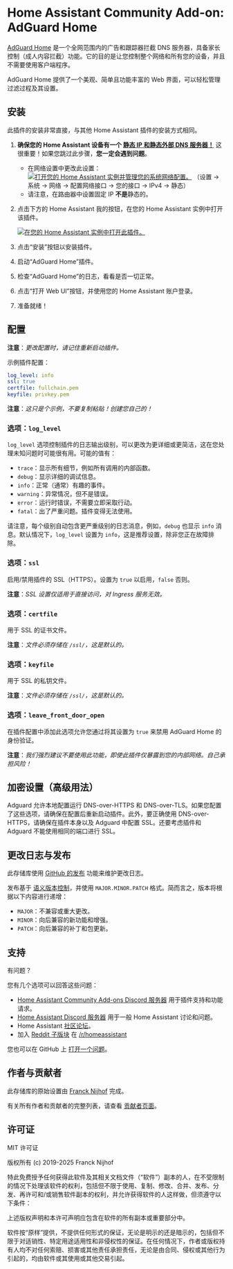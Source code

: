 # Home Assistant Community Add-on: AdGuard Home

[AdGuard Home][adguard] 是一个全网范围内的广告和跟踪器拦截 DNS 服务器，具备家长控制（成人内容拦截）功能。它的目的是让您控制整个网络和所有您的设备，并且不需要使用客户端程序。

AdGuard Home 提供了一个美观、简单且功能丰富的 Web 界面，可以轻松管理过滤过程及其设置。

## 安装

此插件的安装非常直接，与其他 Home Assistant 插件的安装方式相同。

1. **确保您的 Home Assistant 设备有一个
   [静态 IP 和静态外部 DNS 服务器！](https://developers.home-assistant.io/docs/operating-system/network)**
   这很重要！如果您跳过此步骤，**您一定会遇到问题**。
   - 在网络设置中更改此设置：
     [![打开您的 Home Assistant 实例并管理您的系统网络配置。](https://my.home-assistant.io/badges/network.svg)](https://my.home-assistant.io/redirect/network/)
     （设置 → 系统 → 网络
     → 配置网络接口 → 您的接口 → IPv4 → 静态）
   - 请注意，在路由器中设置固定 IP **不是**静态的。
1. 点击下方的 Home Assistant 我的按钮，在您的 Home Assistant 实例中打开该插件。

   [![在您的 Home Assistant 实例中打开此插件。][addon-badge]][addon]
1. 点击“安装”按钮以安装插件。
1. 启动“AdGuard Home”插件。
1. 检查“AdGuard Home”的日志，看看是否一切正常。
1. 点击“打开 Web UI”按钮，并使用您的 Home Assistant 账户登录。
1. 准备就绪！

## 配置

**注意**：_更改配置时，请记住重新启动插件。_

示例插件配置：

```yaml
log_level: info
ssl: true
certfile: fullchain.pem
keyfile: privkey.pem
```

**注意**：_这只是个示例，不要复制粘贴！创建您自己的！_

### 选项：`log_level`

`log_level` 选项控制插件的日志输出级别，可以更改为更详细或更简洁，这在您处理未知问题时可能很有用。可能的值有：

- `trace`：显示所有细节，例如所有调用的内部函数。
- `debug`：显示详细的调试信息。
- `info`：正常（通常）有趣的事件。
- `warning`：异常情况，但不是错误。
- `error`：运行时错误，不需要立即采取行动。
- `fatal`：出了严重问题。插件变得无法使用。

请注意，每个级别自动包含更严重级别的日志消息，例如，`debug` 也显示 `info` 消息。默认情况下，`log_level` 设置为 `info`，这是推荐设置，除非您正在故障排除。

### 选项：`ssl`

启用/禁用插件的 SSL（HTTPS）。设置为 `true` 以启用，`false` 否则。

**注意**：_SSL 设置仅适用于直接访问，对 Ingress 服务无效。_

### 选项：`certfile`

用于 SSL 的证书文件。

**注意**：_文件必须存储在 `/ssl/`，这是默认的。_

### 选项：`keyfile`

用于 SSL 的私钥文件。

**注意**：_文件必须存储在 `/ssl/`，这是默认的。_

### 选项：`leave_front_door_open`

在插件配置中添加此选项允许您通过将其设置为 `true` 来禁用 AdGuard Home 的身份验证。

**注意**：_我们强烈建议不要使用此功能，即使此插件仅暴露到您的内部网络。自己承担风险！_

## 加密设置（高级用法）

Adguard 允许本地配置运行 DNS-over-HTTPS 和 DNS-over-TLS。如果您配置了这些选项，请确保在配置后重新启动插件。此外，要正确使用 DNS-over-HTTPS，请确保在插件本身以及 Adguard 中配置 SSL。还要考虑插件和 Adguard 不能使用相同的端口进行 SSL。

## 更改日志与发布

此存储库使用 [GitHub 的发布][releases] 功能来维护更改日志。

发布基于 [语义版本控制][semver]，并使用 `MAJOR.MINOR.PATCH` 格式。简而言之，版本将根据以下内容进行递增：

- `MAJOR`：不兼容或重大更改。
- `MINOR`：向后兼容的新功能和增强。
- `PATCH`：向后兼容的补丁和包更新。

## 支持

有问题？

您有几个选项可以回答这些问题：

- [Home Assistant Community Add-ons Discord 服务器][discord] 用于插件支持和功能请求。
- [Home Assistant Discord 服务器][discord-ha] 用于一般 Home Assistant 讨论和问题。
- Home Assistant [社区论坛][forum]。
- 加入 [Reddit 子版块][reddit] 在 [/r/homeassistant][reddit]

您也可以在 GitHub 上 [打开一个问题][issue]。

## 作者与贡献者

此存储库的原始设置由 [Franck Nijhof][frenck] 完成。

有关所有作者和贡献者的完整列表，请查看 [贡献者页面][contributors]。

## 许可证

MIT 许可证

版权所有 (c) 2019-2025 Franck Nijhof

特此免费授予任何获得此软件及其相关文档文件（“软件”）副本的人，在不受限制的情况下处理该软件的权利，包括但不限于使用、复制、修改、合并、发布、分发、再许可和/或销售软件副本的权利，并允许获得软件的人这样做，但须遵守以下条件：

上述版权声明和本许可声明应包含在软件的所有副本或重要部分中。

软件按“原样”提供，不提供任何形式的保证，无论是明示的还是暗示的，包括但不限于对适销性、特定用途适用性和非侵权性的保证。在任何情况下，作者或版权持有人均不对任何索赔、损害或其他责任承担责任，无论是由合同、侵权或其他行为引起的，均由软件或其使用或其他交易引起。

[addon-badge]: https://my.home-assistant.io/badges/supervisor_addon.svg
[addon]: https://my.home-assistant.io/redirect/supervisor_addon/?addon=a0d7b954_adguard&repository_url=https%3A%2F%2Fgithub.com%2Fhassio-addons%2Frepository
[adguard]: https://adguard.com/adguard-home/overview.html
[contributors]: https://github.com/hassio-addons/addon-adguard-home/graphs/contributors
[discord-ha]: https://discord.gg/c5DvZ4e
[discord]: https://discord.me/hassioaddons
[forum]: https://community.home-assistant.io/t/home-assistant-community-add-on-adguard-home/90684?u=frenck
[frenck]: https://github.com/frenck
[issue]: https://github.com/hassio-addons/addon-adguard-home/issues
[reddit]: https://reddit.com/r/homeassistant
[releases]: https://github.com/hassio-addons/addon-adguard-home/releases
[semver]: https://semver.org/spec/v2.0.0.html